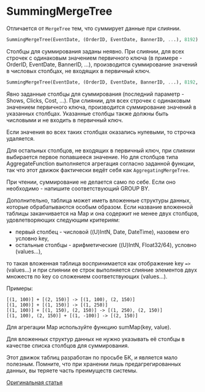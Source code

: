 <a name="table_engine-summingmergetree"></a>

# SummingMergeTree

Отличается от `MergeTree` тем, что суммирует данные при слиянии.

```sql
SummingMergeTree(EventDate, (OrderID, EventDate, BannerID, ...), 8192)
```

Столбцы для суммирования заданы неявно. При слиянии, для всех строчек с одинаковым значением первичного ключа (в примере - OrderID, EventDate, BannerID, ...), производится суммирование значений в числовых столбцах, не входящих в первичный ключ.

```sql
SummingMergeTree(EventDate, (OrderID, EventDate, BannerID, ...), 8192, (Shows, Clicks, Cost, ...))
```

Явно заданные столбцы для суммирования (последний параметр - Shows, Clicks, Cost, ...). При слиянии, для всех строчек с одинаковым значением первичного ключа, производится суммирование значений в указанных столбцах. Указанные столбцы также должны быть числовыми и не входить в первичный ключ.

Если значения во всех таких столбцах оказались нулевыми, то строчка удаляется.

Для остальных столбцов, не входящих в первичный ключ, при слиянии выбирается первое попавшееся значение. Но для столбцов типа AggregateFunction выполняется агрегация согласно заданной функции, так что этот движок фактически ведёт себя как `AggregatingMergeTree`.

При чтении, суммирование не делается само по себе. Если оно необходимо - напишите соответствующий GROUP BY.

Дополнительно, таблица может иметь вложенные структуры данных, которые обрабатываются особым образом.
Если название вложенной таблицы заканчивается на Map и она содержит не менее двух столбцов, удовлетворяющих следующим критериям:

-   первый столбец - числовой ((U)IntN, Date, DateTime), назовем его условно key,
-   остальные столбцы - арифметические ((U)IntN, Float32/64), условно (values...),

то такая вложенная таблица воспринимается как отображение key `=>` (values...) и при слиянии ее строк выполняется слияние элементов двух множеств по key со сложением соответствующих (values...).

Примеры:

```
[(1, 100)] + [(2, 150)] -> [(1, 100), (2, 150)]
[(1, 100)] + [(1, 150)] -> [(1, 250)]
[(1, 100)] + [(1, 150), (2, 150)] -> [(1, 250), (2, 150)]
[(1, 100), (2, 150)] + [(1, -100)] -> [(2, 150)]
```

Для агрегации Map используйте функцию sumMap(key, value).

Для вложенных структур данных не нужно указывать её столбцы в качестве списка столбцов для суммирования.

Этот движок таблиц разработан по просьбе БК, и является мало полезным. Помните, что при хранении лишь предагрегированных данных, вы теряете часть преимуществ системы.

[Оригинальная статья](https://clickhouse.yandex/docs/ru/operations/table_engines/summingmergetree/) <!--hide-->
